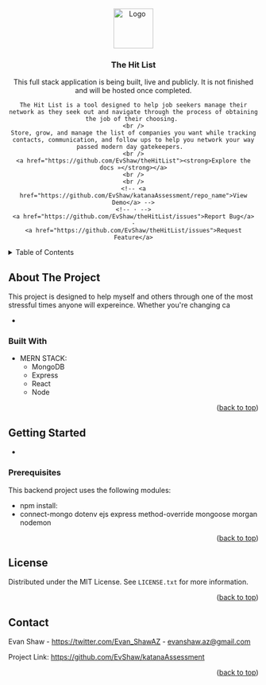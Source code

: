 <!-- Improved compatibility of back to top link: See: https://github.com/othneildrew/Best-README-Template/pull/73 -->
<a name="readme-top"></a>
<!--
*** Thanks for checking out the Best-README-Template. If you have a suggestion
*** that would make this better, please fork the repo and create a pull request
*** or simply open an issue with the tag "enhancement".
*** Don't forget to give the project a star!
*** Thanks again! Now go create something AMAZING! :D
-->



<!-- PROJECT SHIELDS -->
<!--
*** I'm using markdown "reference style" links for readability.
*** Reference links are enclosed in brackets [ ] instead of parentheses ( ).
*** See the bottom of this document for the declaration of the reference variables
*** for contributors-url, forks-url, etc. This is an optional, concise syntax you may use.
*** https://www.markdownguide.org/basic-syntax/#reference-style-links
-->
<!-- [![Contributors][contributors-shield]][contributors-url]
[![Forks][forks-shield]][forks-url]
[![Stargazers][stars-shield]][stars-url]
[![Issues][issues-shield]][issues-url]
[![MIT License][license-shield]][license-url]
[![LinkedIn][linkedin-shield]][linkedin-url] -->



<!-- PROJECT LOGO -->
<br />
<div align="center">
  <a href="https://https://github.com/EvShaw/theHitList">
    <img src="https://img.icons8.com/external-outline-stroke-bomsymbols-/344/external-crosshair-location-outline-outline-stroke-bomsymbols--2.png" alt="Logo" width="80" height="80">
  </a>

<h3 align="center">The Hit List</h3>

  <p align="center">
    This full stack application is being built, live and publicly. It is not finished and will be hosted once completed.
    
    The Hit List is a tool designed to help job seekers manage their network as they seek out and navigate through the process of obtaining the job of their choosing. 
    <br />
    Store, grow, and manage the list of companies you want while tracking contacts, communication, and follow ups to help you network your way passed modern day gatekeepers.  
    <br />
    <a href="https://github.com/EvShaw/theHitList"><strong>Explore the docs »</strong></a>
    <br />
    <br />
    <!-- <a href="https://github.com/EvShaw/katanaAssessment/repo_name">View Demo</a> -->
    <!-- · -->
    <a href="https://github.com/EvShaw/theHitList/issues">Report Bug</a>
    ·
    <a href="https://github.com/EvShaw/theHitList/issues">Request Feature</a>
  </p>
</div>



<!-- TABLE OF CONTENTS -->
<details>
  <summary>Table of Contents</summary>
  <ol>
    <li>
      <a href="#about-the-project">About The Project</a>
      <ul>
        <li><a href="#built-with">Built With:</a></li>
            <ul>
                <li>MERN Stack</li>
            </ul>
      </ul>
    </li>
    <li>
      <a href="#getting-started">Getting Started</a>
      <ul>
        <li><a href="#prerequisites">Prerequisites</a></li>
      </ul>
    </li>
    <li><a href="#license">License</a></li>
    <li><a href="#contact">Contact</a></li>
    <li><a href="#acknowledgments">Acknowledgments</a></li>
  </ol>
</details>



<!-- ABOUT THE PROJECT -->
## About The Project

This project is designed to help myself and others through one of the most stressful times anyone will expereince. Whether you're changing ca

* 


### Built With

* MERN STACK:
    <ul> 
    <li>MongoDB</li>
    <li>Express</li>
    <li>React</li>
    <li>Node</li>
    </ul>

<p align="right">(<a href="#readme-top">back to top</a>)</p>

<!-- GETTING STARTED -->
## Getting Started

* 

### Prerequisites

This backend project uses the following modules: 

* npm install:
* connect-mongo dotenv ejs express method-override mongoose morgan nodemon 

<p align="right">(<a href="#readme-top">back to top</a>)</p>





<!-- CONTRIBUTING -->
<!-- ## Contributing

Contributions are what make the open source community such an amazing place to learn, inspire, and create. Any contributions you make are **greatly appreciated**.

If you have a suggestion that would make this better, please fork the repo and create a pull request. You can also simply open an issue with the tag "enhancement".
Don't forget to give the project a star! Thanks again!

1. Fork the Project
2. Create your Feature Branch (`git checkout -b feature/AmazingFeature`)
3. Commit your Changes (`git commit -m 'Add some AmazingFeature'`)
4. Push to the Branch (`git push origin feature/AmazingFeature`)
5. Open a Pull Request

<p align="right">(<a href="#readme-top">back to top</a>)</p> -->



<!-- LICENSE -->
## License

Distributed under the MIT License. See `LICENSE.txt` for more information.

<p align="right">(<a href="#readme-top">back to top</a>)</p>



<!-- CONTACT -->
## Contact

Evan Shaw - https://twitter.com/Evan_ShawAZ - evanshaw.az@gmail.com

Project Link: https://github.com/EvShaw/katanaAssessment

<p align="right">(<a href="#readme-top">back to top</a>)</p>

